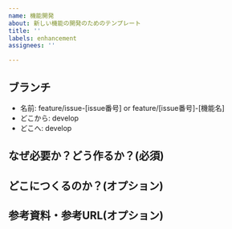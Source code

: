 ```yaml
---
name: 機能開発
about: 新しい機能の開発のためのテンプレート
title: ''
labels: enhancement
assignees: ''

---
```


## ブランチ
* 名前: feature/issue-[issue番号] or feature/[issue番号]-[機能名]
* どこから: develop
* どこへ: develop

## なぜ必要か？どう作るか？(必須)

## どこにつくるのか？(オプション)

## 参考資料・参考URL(オプション)
